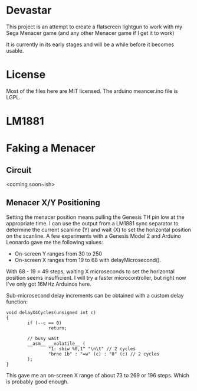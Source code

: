 # Devastar
This project is an attempt to create a flatscreen lightgun to work with my Sega Menacer game (and any other Menacer game if I get it to work)

It is currently in its early stages and will be a while before it becomes usable.

# License 
Most of the files here are MIT licensed.  The arduino meancer.ino file is LGPL.

# LM1881
<coming soon> 

# Faking a Menacer
## Circuit
<coming soon~ish> 

## Menacer X/Y Positioning
Setting the menacer position means pulling the Genesis TH pin low at the appropriate time.  I can use
the output from a LM1881 sync separator to determine the current scanline (Y) and wait (X) to
set the horizontal position on the scanline.   A few experiments with a Genesis 
Model 2 and Arduino Leonardo gave me the following values:

* On-screen Y ranges from 30 to 250
* On-screen X ranges from 19 to 68 with delayMicrosecond().

With 68 - 19 = 49 steps, waiting X microseconds to set the horizontal position
seems insufficient.  I will try a faster microcontroller, but right now I've only
got 16MHz Arduinos here.


Sub-microsecond delay increments can be obtained with a custom delay function:
~~~
void delayX4Cycles(unsigned int c)
{
        if (--c == 0)
                return;

        // busy wait
        __asm__ __volatile__ (
                "1: sbiw %0,1" "\n\t" // 2 cycles
                "brne 1b" : "=w" (c) : "0" (c) // 2 cycles
        );
}
~~~

This gave me an on-screen X range of about 73 to 269 or 196 steps.  Which
is probably good enough.




